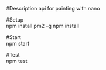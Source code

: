 #Description
api for painting with nano  

#Setup  
npm install pm2 -g
npm install  
  
#Start  
npm start  
  
#Test  
npm test  
